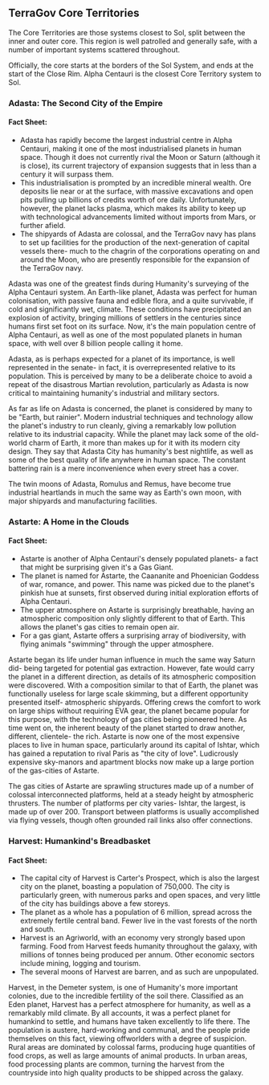 ## TerraGov Core Territories
The Core Territories are those systems closest to Sol, split between the inner and outer core. This region is well patrolled and generally safe, with a number of important systems scattered throughout.

Officially, the core starts at the borders of the Sol System, and ends at the start of the Close Rim. Alpha Centauri is the closest Core Territory system to Sol.

### Adasta: The Second City of the Empire

#### Fact Sheet:
* Adasta has rapidly become the largest industrial centre in Alpha Centauri, making it one of the most industrialised planets in human space. Though it does not currently rival the Moon or Saturn (although it is close), its current trajectory of expansion suggests that in less than a century it will surpass them.
* This industrialisation is prompted by an incredible mineral wealth. Ore deposits lie near or at the surface, with massive excavations and open pits pulling up billions of credits worth of ore daily. Unfortunately, however, the planet lacks plasma, which makes its ability to keep up with technological advancements limited without imports from Mars, or further afield.
* The shipyards of Adasta are colossal, and the TerraGov navy has plans to set up facilities for the production of the next-generation of capital vessels there- much to the chagrin of the corporations operating on and around the Moon, who are presently responsible for the expansion of the TerraGov navy.

Adasta was one of the greatest finds during Humanity's surveying of the Alpha Centauri system. An Earth-like planet, Adasta was perfect for human colonisation, with passive fauna and edible flora, and a quite survivable, if cold and significantly wet, climate. These conditions have precipitated an explosion of activity, bringing millions of settlers in the centuries since humans first set foot on its surface. Now, it's the main population centre of Alpha Centauri, as well as one of the most populated planets in human space, with well over 8 billion people calling it home.

Adasta, as is perhaps expected for a planet of its importance, is well represented in the senate- in fact, it is overrepresented relative to its population. This is perceived by many to be a deliberate choice to avoid a repeat of the disastrous Martian revolution, particularly as Adasta is now critical to maintaining humanity's industrial and military sectors.

As far as life on Adasta is concerned, the planet is considered by many to be "Earth, but rainier". Modern industrial techniques and technology allow the planet's industry to run cleanly, giving a remarkably low pollution relative to its industrial capacity. While the planet may lack some of the old-world charm of Earth, it more than makes up for it with its modern city design. They say that Adasta City has humanity's best nightlife, as well as some of the best quality of life anywhere in human space. The constant battering rain is a mere inconvenience when every street has a cover.

The twin moons of Adasta, Romulus and Remus, have become true industrial heartlands in much the same way as Earth's own moon, with major shipyards and manufacturing facilities.

### Astarte: A Home in the Clouds

#### Fact Sheet:
* Astarte is another of Alpha Centauri's densely populated planets- a fact that might be surprising given it's a Gas Giant.
* The planet is named for Astarte, the Caananite and Phoenician Goddess of war, romance, and power. This name was picked due to the planet's pinkish hue at sunsets, first observed during initial exploration efforts of Alpha Centauri.
* The upper atmosphere on Astarte is surprisingly breathable, having an atmospheric composition only slightly different to that of Earth. This allows the planet's gas cities to remain open air.
* For a gas giant, Astarte offers a surprising array of biodiversity, with flying animals "swimming" through the upper atmosphere.

Astarte began its life under human influence in much the same way Saturn did- being targeted for potential gas extraction. However, fate would carry the planet in a different direction, as details of its atmospheric composition were discovered. With a composition similar to that of Earth, the planet was functionally useless for large scale skimming, but a different opportunity presented itself- atmospheric shipyards. Offering crews the comfort to work on large ships without requiring EVA gear, the planet became popular for this purpose, with the technology of gas cities being pioneered here. As time went on, the inherent beauty of the planet started to draw another, different, clientele- the rich. Astarte is now one of the most expensive places to live in human space, particularly around its capital of Ishtar, which has gained a reputation to rival Paris as "the city of love". Ludicrously expensive sky-manors and apartment blocks now make up a large portion of the gas-cities of Astarte.

The gas cities of Astarte are sprawling structures made up of a number of colossal interconnected platforms, held at a steady height by atmospheric thrusters. The number of platforms per city varies- Ishtar, the largest, is made up of over 200. Transport between platforms is usually accomplished via flying vessels, though often grounded rail links also offer connections.

### Harvest: Humankind's Breadbasket

#### Fact Sheet:
* The capital city of Harvest is Carter's Prospect, which is also the largest city on the planet, boasting a population of 750,000. The city is particularly green, with numerous parks and open spaces, and very little of the city has buildings above a few storeys.
* The planet as a whole has a population of 6 million, spread across the extremely fertile central band. Fewer live in the vast forests of the north and south.
* Harvest is an Agriworld, with an economy very strongly based upon farming. Food from Harvest feeds humanity throughout the galaxy, with millions of tonnes being produced per annum. Other economic sectors include mining, logging and tourism.
* The several moons of Harvest are barren, and as such are unpopulated.

Harvest, in the Demeter system, is one of Humanity's more important colonies, due to the incredible fertility of the soil there. Classified as an Eden planet, Harvest has a perfect atmosphere for humanity, as well as a remarkably mild climate. By all accounts, it was a perfect planet for humankind to settle, and humans have taken excellently to life there. The population is austere, hard-working and communal, and the people pride themselves on this fact, viewing offworlders with a degree of suspicion. Rural areas are dominated by colossal farms, producing huge quantities of food crops, as well as large amounts of animal products. In urban areas, food processing plants are common, turning the harvest from the countryside into high quality products to be shipped across the galaxy.
